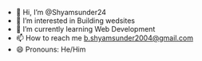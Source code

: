 - 👋 Hi, I’m @Shyamsunder24
- 👀 I’m interested in Building wedsites 
- 🌱 I’m currently learning Web Development
- 📫 How to reach me b.shyamsunder2004@gmail.com
- 😄 Pronouns: He/Him


<!---
Shyamsunder24/Shyamsunder24 is a ✨ special ✨ repository because its `README.md` (this file) appears on your GitHub profile.
You can click the Preview link to take a look at your changes.
--->
